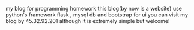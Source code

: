 my blog for programming homework 
this blog(by now is a website) use python's 
framework flask , mysql db and bootstrap for ui
you can visit my blog by 45.32.92.201
although it is extremely simple but welcome!